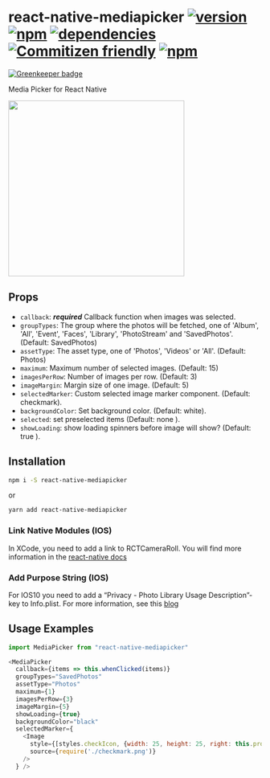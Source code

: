 # react-native-mediapicker [![version](https://img.shields.io/npm/v/react-native-mediapicker.svg?maxAge=1000&style=flat-square)](https://www.npmjs.org/package/react-native-mediapicker) [![npm](https://img.shields.io/npm/dt/express.svg?maxAge=1000&style=flat-square)](https://www.npmjs.org/package/react-native-mediapicker) [![dependencies](https://david-dm.org/stoffern/react-native-mediapicker.svg?maxAge=1000&style=flat-square)](https://david-dm.org/stoffern/react-native-mediapicker) [![Commitizen friendly](https://img.shields.io/badge/commitizen-friendly-brightgreen.svg?maxAge=2592000&style=flat-square)](http://commitizen.github.io/cz-cli/) [![npm](https://img.shields.io/npm/l/react-native-mediapicker.svg?maxAge=2592000&style=flat-square)]()

[![Greenkeeper badge](https://badges.greenkeeper.io/stoffern/react-native-mediapicker.svg)](https://greenkeeper.io/)


Media Picker for React Native


<img src="https://raw.githubusercontent.com/stoffern/react-native-mediapicker/master/demo/demo.gif" width="350">

## Props

- `callback`: ***required*** Callback function when images was selected.
- `groupTypes`: The group where the photos will be fetched, one of 'Album', 'All', 'Event', 'Faces', 'Library', 'PhotoStream' and 'SavedPhotos'. (Default: SavedPhotos)
- `assetType`: The asset type, one of 'Photos', 'Videos' or 'All'. (Default: Photos)
- `maximum`: Maximum number of selected images. (Default: 15)
- `imagesPerRow`: Number of images per row. (Default: 3)
- `imageMargin`: Margin size of one image. (Default: 5)
- `selectedMarker`: Custom selected image marker component. (Default: checkmark).
- `backgroundColor`: Set background color. (Default: white).
- `selected`: set preselected items (Default: none ).
- `showLoading`: show loading spinners before image will show? (Default: true ).


## Installation

```bash
npm i -S react-native-mediapicker
```
or
```bash
yarn add react-native-mediapicker
```

### Link Native Modules (IOS)

In XCode, you need to add a link to RCTCameraRoll. You will find more information in the [react-native docs](https://facebook.github.io/react-native/docs/linking-libraries-ios.html#content)

### Add Purpose String (IOS)

For IOS10 you need to add a “Privacy - Photo Library Usage Description”-key to Info.plist. For more information, see this [blog](https://useyourloaf.com/blog/privacy-settings-in-ios-10/)

## Usage Examples

```js
import MediaPicker from "react-native-mediapicker"
```

```javascript
<MediaPicker
  callback={items => this.whenClicked(items)}
  groupTypes="SavedPhotos"
  assetType="Photos"
  maximum={1}
  imagesPerRow={3}
  imageMargin={5}
  showLoading={true}
  backgroundColor="black"
  selectedMarker={
    <Image
      style={[styles.checkIcon, {width: 25, height: 25, right: this.props.imageMargin + 5},]}
      source={require('./checkmark.png')}
    />
  } />
```

